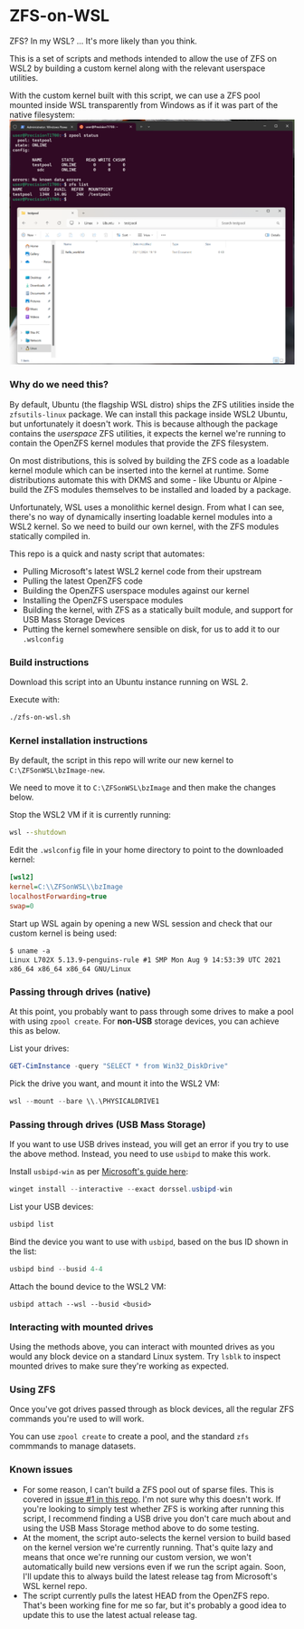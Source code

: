 # ZFS-on-WSL

ZFS? In my WSL? ... It's more likely than you think.

This is a set of scripts and methods intended to allow the use of ZFS on WSL2 by building a custom kernel along with the relevant userspace utilities.

With the custom kernel built with this script, we can use a ZFS pool mounted inside WSL transparently from Windows as if it was part of the native filesystem:
![Screenshot of a pool accessible from Windows Explorer](cursed.png)

### Why do we need this?
By default, Ubuntu (the flagship WSL distro) ships the ZFS utilities inside the `zfsutils-linux` package. We can install this package inside WSL2 Ubuntu, but unfortunately it doesn't work. This is because although the package contains the _userspace_ ZFS utilities, it expects the kernel we're running to contain the OpenZFS kernel modules that provide the ZFS filesystem.

On most distributions, this is solved by building the ZFS code as a loadable kernel module which can be inserted into the kernel at runtime. Some distributions automate this with DKMS and some - like Ubuntu or Alpine - build the ZFS modules themselves to be installed and loaded by a package.

Unfortunately, WSL uses a monolithic kernel design. From what I can see, there's no way of dynamically inserting loadable kernel modules into a WSL2 kernel. So we need to build our own kernel, with the ZFS modules statically compiled in.

This repo is a quick and nasty script that automates:
* Pulling Microsoft's latest WSL2 kernel code from their upstream
* Pulling the latest OpenZFS code
* Building the OpenZFS userspace modules against our kernel
* Installing the OpenZFS userspace modules
* Building the kernel, with ZFS as a statically built module, and support for USB Mass Storage Devices
* Putting the kernel somewhere sensible on disk, for us to add it to our `.wslconfig`

### Build instructions
Download this script into an Ubuntu instance running on WSL 2.

Execute with:
```sh
./zfs-on-wsl.sh
```

### Kernel installation instructions
By default, the script in this repo will write our new kernel to `C:\ZFSonWSL\bzImage-new`.

We need to move it to `C:\ZFSonWSL\bzImage` and then make the changes below.

Stop the WSL2 VM if it is currently running:
```bat
wsl --shutdown
```

Edit the `.wslconfig` file in your home directory to point to the downloaded kernel:
```ini
[wsl2]
kernel=C:\\ZFSonWSL\\bzImage
localhostForwarding=true
swap=0
```

Start up WSL again by opening a new WSL session and check that our custom kernel is being used:
```
$ uname -a
Linux L702X 5.13.9-penguins-rule #1 SMP Mon Aug 9 14:53:39 UTC 2021 x86_64 x86_64 x86_64 GNU/Linux
```

### Passing through drives (native)
At this point, you probably want to pass through some drives to make a pool with using `zpool create`. For **non-USB** storage devices, you can achieve this as below.

List your drives:
```powershell
GET-CimInstance -query "SELECT * from Win32_DiskDrive"
```

Pick the drive you want, and mount it into the WSL2 VM:
```powershell
wsl --mount --bare \\.\PHYSICALDRIVE1
```

### Passing through drives (USB Mass Storage)
If you want to use USB drives instead, you will get an error if you try to use the above method. Instead, you need to use `usbipd` to make this work.

Install `usbipd-win` as per [Microsoft's guide here](https://learn.microsoft.com/en-us/windows/wsl/connect-usb):
```powershell
winget install --interactive --exact dorssel.usbipd-win
```

List your USB devices:
```powershell
usbipd list
```

Bind the device you want to use with `usbipd`, based on the bus ID shown in the list:
```powershell
usbipd bind --busid 4-4
```

Attach the bound device to the WSL2 VM:
```
usbipd attach --wsl --busid <busid>
```

### Interacting with mounted drives
Using the methods above, you can interact with mounted drives as you would any block device on a standard Linux system. Try `lsblk` to inspect mounted drives to make sure they're working as expected.

### Using ZFS
Once you've got drives passed through as block devices, all the regular ZFS commands you're used to will work.

You can use `zpool create` to create a pool, and the standard `zfs` commmands to manage datasets.

### Known issues
* For some reason, I can't build a ZFS pool out of sparse files. This is covered in [issue #1 in this repo](https://github.com/alexhaydock/zfs-on-wsl/issues/1). I'm not sure why this doesn't work. If you're looking to simply test whether ZFS is working after running this script, I recommend finding a USB drive you don't care much about and using the USB Mass Storage method above to do some testing.
* At the moment, the script auto-selects the kernel version to build based on the kernel version we're currently running. That's quite lazy and means that once we're running our custom version, we won't automatically build new versions even if we run the script again. Soon, I'll update this to always build the latest release tag from Microsoft's WSL kernel repo.
* The script currently pulls the latest HEAD from the OpenZFS repo. That's been working fine for me so far, but it's probably a good idea to update this to use the latest actual release tag.

